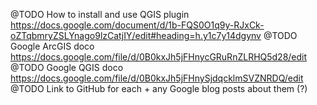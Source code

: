 @TODO How to install and use QGIS plugin https://docs.google.com/document/d/1b-FQS0O1q9y-RJxCk-oZTqbmryZSLYnago9lzCatjIY/edit#heading=h.y1c7y14dgynv
@TODO Google ArcGIS doco https://docs.google.com/file/d/0B0kxJh5jFHnycGRuRnZLRHQ5d28/edit
@TODO Google QGIS doco https://docs.google.com/file/d/0B0kxJh5jFHnySjdqcklmSVZNRDQ/edit
@TODO Link to GitHub for each + any Google blog posts about them (?)
